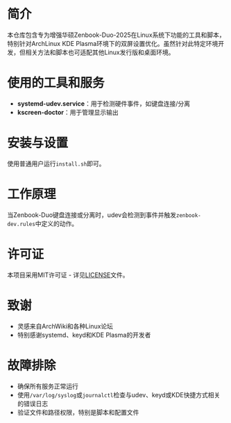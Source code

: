 # 简介

本仓库包含专为增强华硕Zenbook-Duo-2025在Linux系统下功能的工具和脚本，特别针对ArchLinux KDE Plasma环境下的双屏设置优化。虽然针对此特定环境开发，但相关方法和脚本也可适配其他Linux发行版和桌面环境。


# 使用的工具和服务

- **systemd-udev.service**：用于检测硬件事件，如键盘连接/分离
- **kscreen-doctor**：用于管理显示输出

# 安装与设置

使用普通用户运行`install.sh`即可。

# 工作原理

当Zenbook-Duo键盘连接或分离时，udev会检测到事件并触发`zenbook-dev.rules`中定义的动作。

# 许可证

本项目采用MIT许可证 - 详见[LICENSE](LICENSE)文件。

# 致谢

- 灵感来自ArchWiki和各种Linux论坛
- 特别感谢systemd、keyd和KDE Plasma的开发者

# 故障排除

- 确保所有服务正常运行
- 使用`/var/log/syslog`或`journalctl`检查与udev、keyd或KDE快捷方式相关的错误日志
- 验证文件和路径权限，特别是脚本和配置文件
